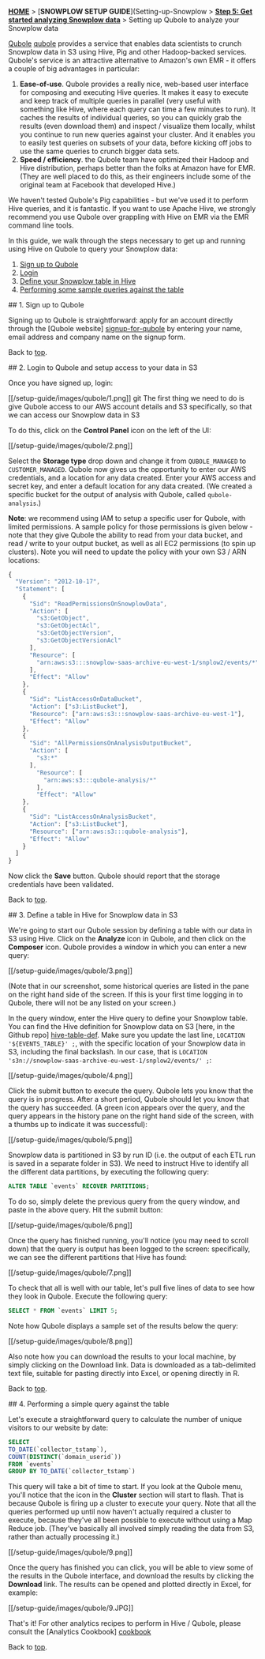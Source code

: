 <a name="top" />

[**HOME**](Home) > [**SNOWPLOW SETUP GUIDE**](Setting-up-Snowplow > [**Step 5: Get started analyzing Snowplow data**](Getting-started-analyzing-Snowplow-data) > Setting up Qubole to analyze your Snowplow data 

[Qubole] [qubole] provides a service that enables data scientists to crunch Snowplow data in S3 using Hive, Pig and other Hadoop-backed services. Qubole's service is an attractive alternative to Amazon's own EMR - it offers a couple of big advantages in particular:

1. **Ease-of-use**. Qubole provides a really nice, web-based user interface for composing and executing Hive queries. It makes it easy to execute and keep track of multiple queries in parallel (very useful with something like Hive, where each query can time a few minutes to run). It caches the results of individual queries, so you can quickly grab the results (even download them) and inspect / visualize them locally, whilst you continue to run new queries against your cluster. And it enables you to easily test queries on subsets of your data, before kicking off jobs to use the same queries to crunch bigger data sets.
2. **Speed / efficiency**. the Qubole team have optimized their Hadoop and Hive distribution, perhaps better than the folks at Amazon have for EMR. (They are well placed to do this, as their engineers include some of the original team at Facebook that developed Hive.)

We haven't tested Qubole's Pig capabilities - but we've used it to perform Hive queries, and it is fantastic. If you want to use Apache Hive, we strongly recommend you use Qubole over grappling with Hive on EMR via the EMR command line tools.

In this guide, we walk through the steps necessary to get up and running using Hive on Qubole to query your Snowplow data:

1. [Sign up to Qubole](#signup)
2. [Login](#login)
3. [Define your Snowplow table in Hive](#define-table)
4. [Performing some sample queries against the table](#queries)

<a name="sign-up" />
## 1. Sign up to Qubole

Signing up to Qubole is straightforward: apply for an account directly through the [Qubole website] [signup-for-qubole] by entering your name, email address and company name on the signup form.

Back to [top](#top).

<a name="login" />
## 2. Login to Qubole and setup access to your data in S3

Once you have signed up, login:

[[/setup-guide/images/qubole/1.png]]
git 
The first thing we need to do is give Qubole access to our AWS account details and S3 specifically, so that we can access our Snowplow data in S3

To do this, click on the **Control Panel** icon on the left of the UI:

[[/setup-guide/images/qubole/2.png]]

Select the **Storage type** drop down and change it from `QUBOLE_MANAGED` to `CUSTOMER_MANAGED`. Qubole now gives us the opportunity to enter our AWS credentials, and a location for any data created. Enter your AWS access and secret key, and enter a default location for any data created. (We created a specific bucket for the output of analysis with Qubole, called `qubole-analysis`.)

**Note**: we recommend using IAM to setup a specific user for Qubole, with limited permissions. A sample policy for those permissions is given below - note that they give Qubole the ability to read from your data bucket, and read / write to your output bucket, as well as all EC2 permissions (to spin up clusters). Note you will need to update the policy with your own S3 / ARN locations:

```javascript
{
  "Version": "2012-10-17",
  "Statement": [
    {
      "Sid": "ReadPermissionsOnSnowplowData",
      "Action": [
        "s3:GetObject",
        "s3:GetObjectAcl",
        "s3:GetObjectVersion",
        "s3:GetObjectVersionAcl"      
      ],
      "Resource": [
        "arn:aws:s3:::snowplow-saas-archive-eu-west-1/snplow2/events/*"
      ],
      "Effect": "Allow"
    },
    {
      "Sid": "ListAccessOnDataBucket",
      "Action": ["s3:ListBucket"],
      "Resource": ["arn:aws:s3:::snowplow-saas-archive-eu-west-1"],
      "Effect": "Allow"
    },
    {
      "Sid": "AllPermissionsOnAnalysisOutputBucket",
      "Action": [
        "s3:*"
      ],
        "Resource": [
          "arn:aws:s3:::qubole-analysis/*"
        ],
        "Effect": "Allow"
    },
    {
      "Sid": "ListAccessOnAnalysisBucket",
      "Action": ["s3:ListBucket"],
      "Resource": ["arn:aws:s3:::qubole-analysis"],
      "Effect": "Allow"
    }  
  ]
}
```

Now click the **Save** button. Qubole should report that the storage credentials have been validated.

Back to [top](#top).

<a name="define-table" />
## 3. Define a table in Hive for Snowplow data in S3

We're going to start our Qubole session by defining a table with our data in S3 using Hive. Click on the **Analyze** icon in Qubole, and then click on the **Composer** icon. Qubole provides a window in which you can enter a new query:

[[/setup-guide/images/qubole/3.png]]

(Note that in our screenshot, some historical queries are listed in the pane on the right hand side of the screen. If this is your first time logging in to Qubole, there will not be any listed on your screen.)

In the query window, enter the Hive query to define your Snowplow table. You can find the Hive definition for Snowplow data on S3 [here, in the Github repo] [hive-table-def]. Make sure you update the last line, `LOCATION '${EVENTS_TABLE}' ;`, with the specific location of your Snowplow data in S3, including the final backslash. In our case, that is `LOCATION 's3n://snowplow-saas-archive-eu-west-1/snplow2/events/' ;`:

[[/setup-guide/images/qubole/4.png]]

Click the submit button to execute the query. Qubole lets you know that the query is in progress. After a short period, Qubole should let you know that the query has succeeded. (A green icon appears over the query, and the query appears in the history pane on the right hand side of the screen, with a thumbs up to indicate it was successful):

[[/setup-guide/images/qubole/5.png]]

Snowplow data is partitioned in S3 by run ID (i.e. the output of each ETL run is saved in a separate folder in S3). We need to instruct Hive to identify all the different data partitions, by executing the following query:

```sql 
ALTER TABLE `events` RECOVER PARTITIONS;
```

To do so, simply delete the previous query from the query window, and paste in the above query. Hit the submit button:

[[/setup-guide/images/qubole/6.png]]

Once the query has finished running, you'll notice (you may need to scroll down) that the query is output has been logged to the screen: specifically, we can see the different partitions that Hive has found:

[[/setup-guide/images/qubole/7.png]]

To check that all is well with our table, let's pull five lines of data to see how they look in Qubole. Execute the following query:

```sql
SELECT * FROM `events` LIMIT 5;
```

Note how Qubole displays a sample set of the results below the query:

[[/setup-guide/images/qubole/8.png]]

Also note how you can download the results to your local machine, by simply clicking on the Download link. Data is downloaded as a tab-delimited text file, suitable for pasting directly into Excel, or opening directly in R.

Back to [top](#top).

<a name="queries" />
## 4. Performing a simple query against the table

Let's execute a straightforward query to calculate the number of unique visitors to our website by date:

```sql
SELECT
TO_DATE(`collector_tstamp`),
COUNT(DISTINCT(`domain_userid`)) 
FROM `events`
GROUP BY TO_DATE(`collector_tstamp`)
```

This query will take a bit of time to start. If you look at the Qubole menu, you'll notice that the icon in the **Cluster** section will start to flash. That is because Qubole is firing up a cluster to execute your query. Note that all the queries performed up until now haven't actually required a cluster to execute, because they've all been possible to execute without using a Map Reduce job. (They've basically all involved simply reading the data from S3, rather than actually processing it.)

[[/setup-guide/images/qubole/9.png]]

Once the query has finished you can click, you will be able to view some of the results in the Qubole interface, and download the results by clicking the **Download** link. The results can be opened and plotted directly in Excel, for example:

[[/setup-guide/images/qubole/9.JPG]]

That's it! For other analytics recipes to perform in Hive / Qubole, please consult the [Analytics Cookbook] [cookbook]

Back to [top](#top).



[qubole]: http://www.qubole.com/
[signup-for-qubole]: http://info.qubole.com/free-account
[hive-table-def]: https://github.com/snowplow/snowplow/blob/master/4-storage/hive-storage/hiveql/table-def.q
[cookbook]: http://snowplowanalytics.com/analytics/index.html